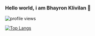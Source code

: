 ﻿### Hello world, i am Bhayron Klivilan 👋


<p>
  <img src="https://gpvc.arturio.dev/bhayron" alt="profile views">
</p>

[![Top Langs](https://github-readme-stats.vercel.app/api/top-langs/?username=bhayron&langs_count=10&layout=compact)](https://github.com/anuraghazra/github-readme-stats)

